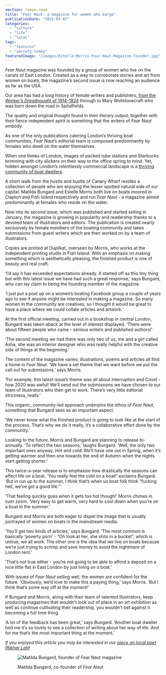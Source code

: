 ```yaml
---
section: roman-road
title: "Fear Naut: a magazine for women who barge"
publicationDate: "2021-03-07"
categories: 
  - "culture"
  - "life"
  - "local"
tags: 
  - "features"
  - "society-today"
featuredImage: "/images/Estelle-Morris-Fear-Naut-Magazine-founder.jpg"
---
```


_Fear Naut_ magazine was founded by a group of women who live on the canals of East London. Created as a way to corroborate stories and art from women on boats, the magazine’s second issue is now reaching an audience as far as the USA. 

Our area has had a long history of female writers and publishers, [from the _Worker’s Dreadnought_ of 1914-1924](https://romanroadlondon.com/sylvia-pankhurst-womens-workers-dreadnought-newspaper-bow/) through to Mary Wollstonecraft who was born down the road in Spitalfields.

The quality and original thought found in their literary output, together with their fierce independent spirit is something that the writers of _Fear Naut_ embody.

As one of the only publications catering London’s thriving boat communities, _Fear Naut_’s editorial team is composed predominantly by females who dwell on the water themselves. 

When one thinks of London, images of packed tube stations and Starbucks brimming with city slickers on their way to the office spring to mind. Yet, hidden amongst London’s relentlessly commercial landscape is a [thriving community of boat dwellers](https://romanroadlondon.com/regents-canal-boat-window-photos-rose-palmer/).

A short walk from the hustle and bustle of Canary Wharf resides a collection of people who are enjoying the lesser spotted natural side of our capital. Matilda Bungard and Estelle Morris both live on boats moored in Clapton and Fish Island respectively and run _Fear Naut_ - a magazine aimed predominantly at females who reside on the water.

Now into its second issue, which was published and started selling in January, the magazine is growing in popularity and readership thanks to a devoted team of illustrators and editors. The publication is created nearly exclusively by female members of the boating community and takes submissions from guest writers which are then worked on by a team of illustrators.

Copies are printed at Duplikat, overseen by Morris, who works at the independent printing studio in Fish Island. With an emphasis on making something which is aesthetically pleasing, the finished product is one of beauty and real craft.

‘I’d say it has exceeded expectations already. It started off as this tiny thing but with this latest issue we have had such a great response,’ says Bungard, who can lay claim to being the founding member of the magazine.

‘I just put a post up on a women’s boating Facebook group a couple of years ago to see if anyone might be interested in making a magazine. So many women in the community are creatives, so I thought it would be great to have a place where we could collate articles and artwork.’

At the first official meeting, carried out in a bookshop in central London, Bungard was taken aback at the level of interest displayed. ‘There were about fifteen people who came - serious writers and published authors!’

‘The second meeting we had there was only two of us, me and a girl called Asha, she was an interior designer who was really helpful with the creative side of things at the beginning.’

The content of the magazine varies; illustrations, poems and articles all find a home in _Fear Naut_. ‘We have a set theme that we want before we put the call out for submissions,’ says Morris.

‘For example, this latest issue’s theme was all about interruption and Covid - how 2020 was awful! We’ll send out the submissions we have chosen to our team of illustrators who then get to work. There’s very little editorial strictness, really.’

This organic, community-led approach underpins the ethos of _Fear Naut_, something that Bungard sees as an important aspect.

‘We never know what the finished product is going to look like at the start of the process. That’s why we do it really, it’s a collaborative effort done by the community.’

Looking to the future, Morris and Bungard are planning to release bi-annually. ‘To reflect the two seasons,’ laughs Bungard. ‘Well, the only two important ones anyway. Hot and cold! We’ll have one out in Spring, when it’s getting warmer and then one towards the end of Autumn when the nights start getting shorter.’ 

This twice-a-year release is to emphasise how drastically the seasons can affect life on a boat. ‘You really feel the cold on a boat!’ exclaims Bungard. ‘But in run up to the summer, I think that’s when us boat folk think “fucking hell, we’ve got a good life.”’

‘That feeling quickly goes when it gets too hot though!’ Morris chimes in over zoom. ‘Very easy to get warm, very hard to cool down when you’re on a boat in the summer.’

Bungard and Morris are both eager to dispel the image that is usually portrayed of women on boats in the mainstream media.

‘You’ll get two kinds of articles,’ says Bungard. ‘The most common is basically ‘poverty porn’ - “Oh look at her, she shits in a bucket”, which is untrue, we all work. The other one is the idea that we live on boats because we’re just trying to scrimp and save money to avoid the nightmare of London rent.’

‘That’s not true either - you’re not going to be able to afford a deposit on a nice little flat in East London by just living on a boat.’

With issues of _Fear Naut_ selling well, the women are confident for the future. ‘Obviously, we’d love to make this a paying thing,’ says Morris. ‘But I think that’s some way off at the moment!’

If Bungard and Morris, along with their team of talented illustrators, keep producing magazines that wouldn’t look out of place in an art exhibition as well as continue cultivating their readership, you wouldn’t bet against it becoming a full time thing. 

‘A lot of the feedback has been great,’ says Bungard. ‘Another boat dweller told me it’s so lovely to see a collection of writing about her way of life. And for me that’s the most important thing at the moment.’

_If you enjoyed this article you may be interested in our [piece on local poet Iftikhar Latif](https://romanroadlondon.com/ifti-latif-british-bangladeshi-poet/)_

<figure>

![Matilda Bungard, founder of Fear Naut magazine](/images/Matilda-Bungard-Fear-Naut-founder-1024x683.jpg)

<figcaption>

Matilda Bungard, co-founder of _Fear Naut_

</figcaption>

</figure>
